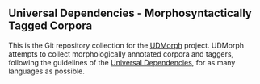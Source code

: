 ## Universal Dependencies - Morphosyntactically Tagged Corpora

This is the Git repository collection for the [UDMorph](https://quest.ms.mff.cuni.cz/teitok-new/teitok/udmorph) project. UDMorph attempts to collect morphologically annotated corpora and taggers, following the guidelines of the [Universal Dependencies](https://universaldependencies.org/), for as many languages as possible.
